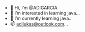 - 👋 Hi, I’m @ADIGARCIA
- 👀 I’m interested in learning java...
- 🌱 I’m currently learning java...
- 📫 adilukas@outlook.com...
